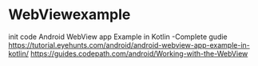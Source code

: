 # WebViewexample
init code
Android WebView app Example in Kotlin -Complete gudie
https://tutorial.eyehunts.com/android/android-webview-app-example-in-kotlin/
https://guides.codepath.com/android/Working-with-the-WebView
